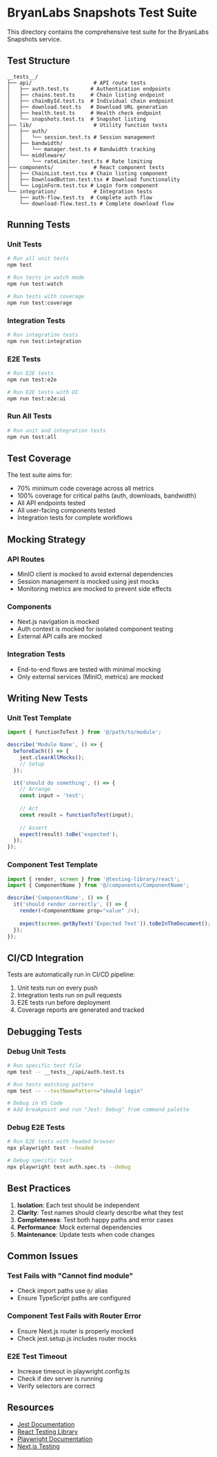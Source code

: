 # BryanLabs Snapshots Test Suite

This directory contains the comprehensive test suite for the BryanLabs Snapshots service.

## Test Structure

```
__tests__/
├── api/                    # API route tests
│   ├── auth.test.ts       # Authentication endpoints
│   ├── chains.test.ts     # Chain listing endpoint
│   ├── chainById.test.ts  # Individual chain endpoint
│   ├── download.test.ts   # Download URL generation
│   ├── health.test.ts     # Health check endpoint
│   └── snapshots.test.ts  # Snapshot listing
├── lib/                    # Utility function tests
│   ├── auth/
│   │   └── session.test.ts # Session management
│   ├── bandwidth/
│   │   └── manager.test.ts # Bandwidth tracking
│   └── middleware/
│       └── rateLimiter.test.ts # Rate limiting
├── components/             # React component tests
│   ├── ChainList.test.tsx # Chain listing component
│   ├── DownloadButton.test.tsx # Download functionality
│   └── LoginForm.test.tsx # Login form component
└── integration/            # Integration tests
    ├── auth-flow.test.ts  # Complete auth flow
    └── download-flow.test.ts # Complete download flow
```

## Running Tests

### Unit Tests
```bash
# Run all unit tests
npm test

# Run tests in watch mode
npm run test:watch

# Run tests with coverage
npm run test:coverage
```

### Integration Tests
```bash
# Run integration tests
npm run test:integration
```

### E2E Tests
```bash
# Run E2E tests
npm run test:e2e

# Run E2E tests with UI
npm run test:e2e:ui
```

### Run All Tests
```bash
# Run unit and integration tests
npm run test:all
```

## Test Coverage

The test suite aims for:
- 70% minimum code coverage across all metrics
- 100% coverage for critical paths (auth, downloads, bandwidth)
- All API endpoints tested
- All user-facing components tested
- Integration tests for complete workflows

## Mocking Strategy

### API Routes
- MinIO client is mocked to avoid external dependencies
- Session management is mocked using jest mocks
- Monitoring metrics are mocked to prevent side effects

### Components
- Next.js navigation is mocked
- Auth context is mocked for isolated component testing
- External API calls are mocked

### Integration Tests
- End-to-end flows are tested with minimal mocking
- Only external services (MinIO, metrics) are mocked

## Writing New Tests

### Unit Test Template
```typescript
import { functionToTest } from '@/path/to/module';

describe('Module Name', () => {
  beforeEach(() => {
    jest.clearAllMocks();
    // Setup
  });

  it('should do something', () => {
    // Arrange
    const input = 'test';
    
    // Act
    const result = functionToTest(input);
    
    // Assert
    expect(result).toBe('expected');
  });
});
```

### Component Test Template
```typescript
import { render, screen } from '@testing-library/react';
import { ComponentName } from '@/components/ComponentName';

describe('ComponentName', () => {
  it('should render correctly', () => {
    render(<ComponentName prop="value" />);
    
    expect(screen.getByText('Expected Text')).toBeInTheDocument();
  });
});
```

## CI/CD Integration

Tests are automatically run in CI/CD pipeline:
1. Unit tests run on every push
2. Integration tests run on pull requests
3. E2E tests run before deployment
4. Coverage reports are generated and tracked

## Debugging Tests

### Debug Unit Tests
```bash
# Run specific test file
npm test -- __tests__/api/auth.test.ts

# Run tests matching pattern
npm test -- --testNamePattern="should login"

# Debug in VS Code
# Add breakpoint and run "Jest: Debug" from command palette
```

### Debug E2E Tests
```bash
# Run E2E tests with headed browser
npx playwright test --headed

# Debug specific test
npx playwright test auth.spec.ts --debug
```

## Best Practices

1. **Isolation**: Each test should be independent
2. **Clarity**: Test names should clearly describe what they test
3. **Completeness**: Test both happy paths and error cases
4. **Performance**: Mock external dependencies
5. **Maintenance**: Update tests when code changes

## Common Issues

### Test Fails with "Cannot find module"
- Check import paths use `@/` alias
- Ensure TypeScript paths are configured

### Component Test Fails with Router Error
- Ensure Next.js router is properly mocked
- Check jest.setup.js includes router mocks

### E2E Test Timeout
- Increase timeout in playwright.config.ts
- Check if dev server is running
- Verify selectors are correct

## Resources

- [Jest Documentation](https://jestjs.io/docs/getting-started)
- [React Testing Library](https://testing-library.com/docs/react-testing-library/intro/)
- [Playwright Documentation](https://playwright.dev/docs/intro)
- [Next.js Testing](https://nextjs.org/docs/app/building-your-application/testing)